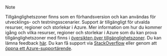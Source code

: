 > [!NOTE]
> Tillgänglighetszoner finns som en förhandsversion och kan användas för utvecklings- och testningsscenarier. Support är tillgängligt för utvalda resurser, regioner och storlekar i Azure. Mer information om hur du kommer igång och vilka resurser, regioner och storlekar i Azure som du kan prova tillgänglighetszoner med finns i [översikten över tillgänglighetszoner](../articles/availability-zones/az-overview.md). Du kan lämna feedback [här](https://feedback.azure.com/forums/905206-global-infrastructure/category/319507-availability-zones). Du kan få support via [StackOverflow]( https://stackoverflow.com/questions/tagged/azure-availability-zones) eller genom att [öppna ett Azure-supportärende](../articles/azure-supportability/how-to-create-azure-support-request.md).
>
